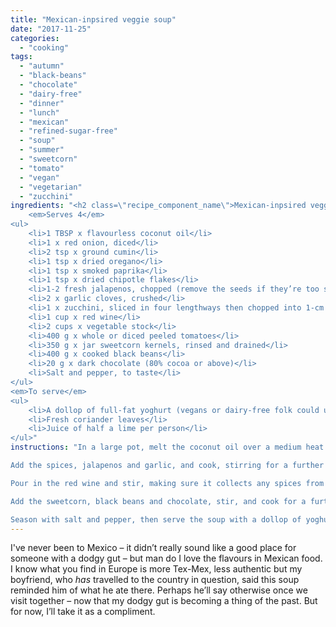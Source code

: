 ```yaml
---
title: "Mexican-inpsired veggie soup"
date: "2017-11-25"
categories: 
  - "cooking"
tags: 
  - "autumn"
  - "black-beans"
  - "chocolate"
  - "dairy-free"
  - "dinner"
  - "lunch"
  - "mexican"
  - "refined-sugar-free"
  - "soup"
  - "summer"
  - "sweetcorn"
  - "tomato"
  - "vegan"
  - "vegetarian"
  - "zucchini"
ingredients: "<h2 class=\"recipe_component_name\">Mexican-inpsired veggie soup</h2>
    <em>Serves 4</em>
<ul>
 	<li>1 TBSP x flavourless coconut oil</li>
 	<li>1 x red onion, diced</li>
 	<li>2 tsp x ground cumin</li>
 	<li>1 tsp x dried oregano</li>
 	<li>1 tsp x smoked paprika</li>
 	<li>1 tsp x dried chipotle flakes</li>
 	<li>1-2 fresh jalapenos, chopped (remove the seeds if they’re too spicy for your taste)</li>
 	<li>2 x garlic cloves, crushed</li>
 	<li>1 x zucchini, sliced in four lengthways then chopped into 1-cm slices</li>
 	<li>1 cup x red wine</li>
 	<li>2 cups x vegetable stock</li>
 	<li>400 g x whole or diced peeled tomatoes</li>
 	<li>350 g x jar sweetcorn kernels, rinsed and drained</li>
 	<li>400 g x cooked black beans</li>
 	<li>20 g x dark chocolate (80% cocoa or above)</li>
 	<li>Salt and pepper, to taste</li>
</ul>
<em>To serve</em>
<ul>
 	<li>A dollop of full-fat yoghurt (vegans or dairy-free folk could use guacamole instead)</li>
 	<li>Fresh coriander leaves</li>
 	<li>Juice of half a lime per person</li>
</ul>"
instructions: "In a large pot, melt the coconut oil over a medium heat. Add the onion and cook for a few minutes until it starts to soften.

Add the spices, jalapenos and garlic, and cook, stirring for a further few minutes until fragrant. Add the zucchini to the pot and cook, stirring to cover in the spices.

Pour in the red wine and stir, making sure it collects any spices from the bottom of the pot. Add the stock and tomatoes and stir to combine. Turn the heat to low, cover and cook for around 20 minutes, or until the zucchini is cooked to your liking.

Add the sweetcorn, black beans and chocolate, stir, and cook for a further 5 minutes to warm through.

Season with salt and pepper, then serve the soup with a dollop of yoghurt or guacamole on top, a sprinkling of fresh coriander leaves and a good squeeze of fresh lime juice."
---
```

I've never been to Mexico – it didn’t really sound like a good place for someone with a dodgy gut – but man do I love the flavours in Mexican food. I know what you find in Europe is more Tex-Mex, less authentic but my boyfriend, who _has_ travelled to the country in question, said this soup reminded him of what he ate there. Perhaps he’ll say otherwise once we visit together – now that my dodgy gut is becoming a thing of the past. But for now, I’ll take it as a compliment.

